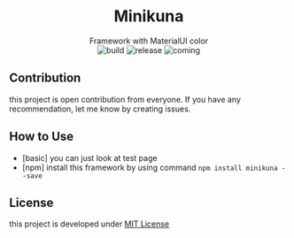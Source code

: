 <div align="center">

# Minikuna
Framework with MaterialUI color  
![build](https://img.shields.io/badge/build-notready-red.svg) 
![release](https://img.shields.io/badge/version-0.4.0-orange.svg) 
![coming](https://img.shields.io/badge/version-0.4.1-orange.svg) 

</div>

## Contribution
this project is open contribution from everyone. If you have any recommendation, let me know by creating issues.

## How to Use
* [basic] you can just look at test page  
* [npm] install this framework by using command ```npm install minikuna --save```

  
## License
this project is developed under [MIT License](LICENSE)